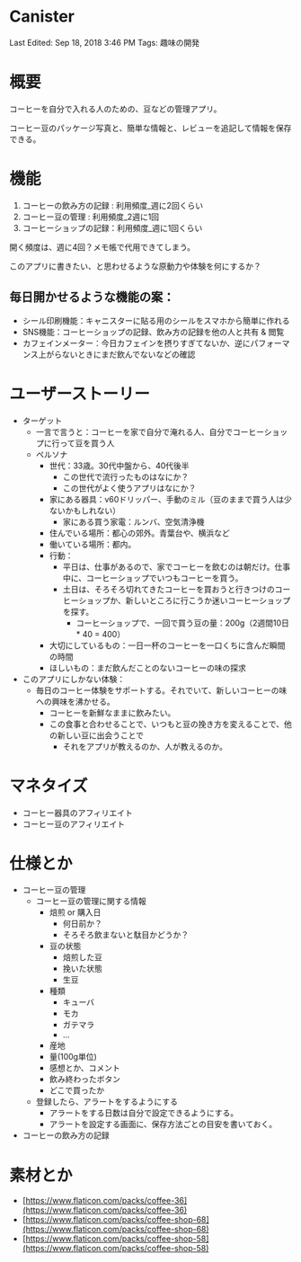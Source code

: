# Canister

Last Edited: Sep 18, 2018 3:46 PM
Tags: 趣味の開発

# 概要

コーヒーを自分で入れる人のための、豆などの管理アプリ。

コーヒー豆のパッケージ写真と、簡単な情報と、レビューを追記して情報を保存できる。

# 機能

1. コーヒーの飲み方の記録 : 利用頻度_週に2回くらい
2. コーヒー豆の管理 : 利用頻度_2週に1回
3. コーヒーショップの記録：利用頻度_週に1回くらい

開く頻度は、週に4回？メモ帳で代用できてしまう。

このアプリに書きたい、と思わせるような原動力や体験を何にするか？

## 毎日開かせるような機能の案：

- シール印刷機能：キャニスターに貼る用のシールをスマホから簡単に作れる
- SNS機能：コーヒーショップの記録、飲み方の記録を他の人と共有 & 閲覧
- カフェインメーター：今日カフェインを摂りすぎてないか、逆にパフォーマンス上がらないときにまだ飲んでないなどの確認

# ユーザーストーリー

- ターゲット
    - 一言で言うと：コーヒーを家で自分で淹れる人、自分でコーヒーショップに行って豆を買う人
    - ペルソナ
        - 世代：33歳。30代中盤から、40代後半
            - この世代で流行ったものはなにか？
            - この世代がよく使うアプリはなにか？
        - 家にある器具：v60ドリッパー、手動のミル（豆のままで買う人は少ないかもしれない）
            - 家にある買う家電：ルンバ、空気清浄機
        - 住んでいる場所：都心の郊外。青葉台や、横浜など
        - 働いている場所：都内。
        - 行動：
            - 平日は、仕事があるので、家でコーヒーを飲むのは朝だけ。仕事中に、コーヒーショップでいつもコーヒーを買う。
            - 土日は、そろそろ切れてきたコーヒーを買おうと行きつけのコーヒーショップか、新しいところに行こうか迷いコーヒーショップを探す。
                - コーヒーショップで、一回で買う豆の量：200g（2週間10日 * 40 = 400）
        - 大切にしているもの：一日一杯のコーヒーを一口くちに含んだ瞬間の時間
        - ほしいもの：まだ飲んだことのないコーヒーの味の探求
- このアプリにしかない体験：
    - 毎日のコーヒー体験をサポートする。それでいて、新しいコーヒーの味への興味を沸かせる。
        - コーヒーを新鮮なままに飲みたい。
        - この食事と合わせることで、いつもと豆の挽き方を変えることで、他の新しい豆に出会うことで
            - それをアプリが教えるのか、人が教えるのか。

# マネタイズ

- コーヒー器具のアフィリエイト
- コーヒー豆のアフィリエイト

# 仕様とか

- コーヒー豆の管理
    - コーヒー豆の管理に関する情報
        - 焙煎 or 購入日
            - 何日前か？
            - そろそろ飲まないと駄目かどうか？
        - 豆の状態
            - 焙煎した豆
            - 挽いた状態
            - 生豆
        - 種類
            - キューバ
            - モカ
            - ガテマラ
            - ...
        - 産地
        - 量(100g単位)
        - 感想とか、コメント
        - 飲み終わったボタン
        - どこで買ったか
    - 登録したら、アラートをするようにする
        - アラートをする日数は自分で設定できるようにする。
        - アラートを設定する画面に、保存方法ごとの目安を書いておく。
- コーヒーの飲み方の記録

# 素材とか

- [https://www.flaticon.com/packs/coffee-36](https://www.flaticon.com/packs/coffee-36)
- [https://www.flaticon.com/packs/coffee-shop-68](https://www.flaticon.com/packs/coffee-shop-68)
- [https://www.flaticon.com/packs/coffee-shop-58](https://www.flaticon.com/packs/coffee-shop-58)